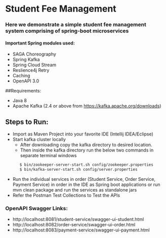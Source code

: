 # Student Fee Management

### Here we demonstrate a simple student fee management system comprising of spring-boot microservices

#### Important Spring modules used:
- SAGA Choreography
- Spring Kafka
- Spring Cloud Stream
- Reslience4j Retry
- Caching
- OpenAPI 3.0

##Requirements:
- Java 8
- Apache Kafka (2.4 or above from https://kafka.apache.org/downloads)

## Steps to Run:
- Import as Maven Project into your favorite IDE (Intellij IDEA/Eclipse)
- Start kafka cluster locally
    - After downloading copy the kafka directory to desired location.
    - Then inside the kafka directory run the below two commands in separate terminal windows
  ```bash
     $ bin/zookeeper-server-start.sh config/zookeeper.properties
     $ bin/kafka-server-start.sh config/server.properties
    ```
- Run the individual services in order (Student Service, Order Service, Payment Service) in order in the IDE as Spring boot applications or run mvn clean package and run the services as standalone jars
- Refer the Postman Test Collections to Test the APIs 

### OpenAPI Swagger Links:

- http://localhost:8081/student-service/swagger-ui-student.html
- http://localhost:8082/order-service/swagger-ui-order.html
- http://localhost:8083/payment-service/swagger-ui-payment.html